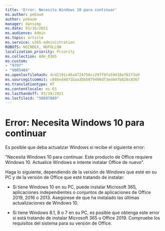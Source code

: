 ```yaml
---
title: 'Error: Necesita Windows 10 para continuar'
ms.author: pebaum
author: pebaum
manager: dansimp
ms.date: 03/16/2021
ms.audience: Admin
ms.topic: article
ms.service: o365-administration
ROBOTS: NOINDEX, NOFOLLOW
localization_priority: Priority
ms.collection: Adm_O365
ms.custom:
- "9797"
- "9005484"
ms.openlocfilehash: 4cd2191c46a4724750cc297f0fa59418ef82f3e0
ms.sourcegitcommit: c08bed4071baa3bb5879496df3ed44fb828c8367
ms.translationtype: HT
ms.contentlocale: es-ES
ms.lasthandoff: 03/19/2021
ms.locfileid: "50897889"
---
```

# <a name="error-you-need-windows-10-to-continue"></a>Error: Necesita Windows 10 para continuar

Es posible que deba actualizar Windows si recibe el siguiente error:

"Necesita Windows 10 para continuar. Este producto de Office requiere Windows 10. Actualice Windows e intente instalar Office de nuevo".

Haga lo siguiente, dependiendo de la versión de Windows que esté en su PC y de la versión de Office que esté tratando de instalar:

- Si tiene Windows 10 en su PC, puede instalar Microsoft 365, aplicaciones independientes o conjuntos de aplicaciones de Office 2019, 2016 o 2013. Asegúrese de que ha instalado las últimas actualizaciones de Windows 10.

- Si tiene Windows 8.1, 8 o 7 en su PC, es posible que obtenga este error si está tratando de instalar Microsoft 365 u Office 2019. Compruebe los requisitos del sistema para su versión de Office.
